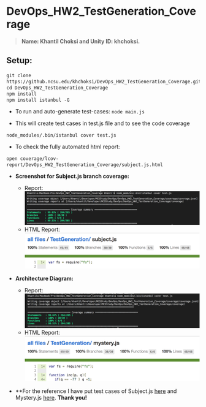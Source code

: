 # DevOps_HW2_TestGeneration_Coverage  

> **Name: Khantil Choksi and Unity ID: khchoksi.**  

## Setup:
 ```config
 git clone https://github.ncsu.edu/khchoksi/DevOps_HW2_TestGeneration_Coverage.git
 cd DevOps_HW2_TestGeneration_Coverage  
 npm install
 npm install istanbul -G
 ```  
 
 * To run and auto-generate test-cases:
  `node main.js`  
  
 * This will create test cases in test.js file and to see the code coverage  
 ```config
 node_modules/.bin/istanbul cover test.js
 ```
 
 * To check the fully automated html report:  
  ```config
 open coverage/lcov-report/DevOps_HW2_TestGeneration_Coverage/subject.js.html
 ```
 
* **Screenshot for Subject.js branch coverage:** 
  * Report: ![img](/subjectjs_code_coverage.png) 
  * HTML Report: ![img](/subject_report.png) 

* **Architecture Diagram:** 
  * Report: ![img](/mysteryjs_code_coverage.png) 
  * HTML Report: ![img](/mystery_report.png) 


* **For the reference I have put test cases of Subject.js [here](/subject_test.js) and Mystery.js [here](/mystery_test.js).
**Thank you!**  
